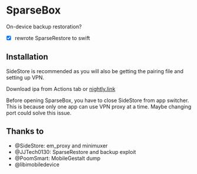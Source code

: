 # SparseBox

On-device backup restoration?

- [x] rewrote SparseRestore to swift

## Installation
SideStore is recommended as you will also be getting the pairing file and setting up VPN.

Download ipa from Actions tab or [nightly.link](https://nightly.link/khanhduytran0/SparseBox/workflows/build/main/artifact.zip)

Before opening SparseBox, you have to close SideStore from app switcher. This is because only one app can use VPN proxy at a time. Maybe changing port could solve this issue.

## Thanks to
- @SideStore: em_proxy and minimuxer
- @JJTech0130: SparseRestore and backup exploit
- @PoomSmart: MobileGestalt dump
- @libimobiledevice
